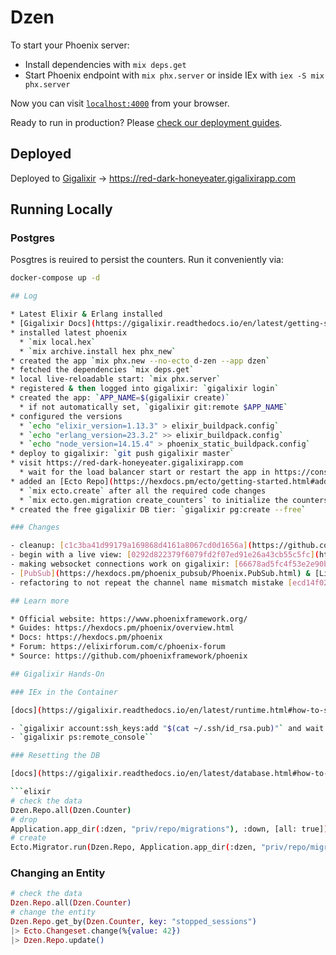 # Dzen

To start your Phoenix server:

* Install dependencies with `mix deps.get`
* Start Phoenix endpoint with `mix phx.server` or inside IEx with `iex -S mix phx.server`

Now you can visit [`localhost:4000`](http://localhost:4000) from your browser.

Ready to run in production? Please [check our deployment guides](https://hexdocs.pm/phoenix/deployment.html).

## Deployed

Deployed to [Gigalixir](https://gigalixir.com) &rarr; https://red-dark-honeyeater.gigalixirapp.com

## Running Locally

### Postgres

Posgtres is reuired to persist the counters. Run it conveniently via:

```bash
docker-compose up -d

## Log

* Latest Elixir & Erlang installed
* [Gigalixir Docs](https://gigalixir.readthedocs.io/en/latest/getting-started-guide.html)
* installed latest phoenix
  * `mix local.hex`
  * `mix archive.install hex phx_new`
* created the app `mix phx.new --no-ecto d-zen --app dzen`
* fetched the dependencies `mix deps.get`
* local live-reloadable start: `mix phx.server`
* registered & then logged into gigalixir: `gigalixir login`
* created the app: `APP_NAME=$(gigalixir create)`
  * if not automatically set, `gigalixir git:remote $APP_NAME`
* configured the versions
  * `echo "elixir_version=1.13.3" > elixir_buildpack.config`
  * `echo "erlang_version=23.3.2" >> elixir_buildpack.config`
  * `echo "node_version=14.15.4" > phoenix_static_buildpack.config`
* deploy to gigalixir: `git push gigalixir master`
* visit https://red-dark-honeyeater.gigalixirapp.com
  * wait for the load balancer start or restart the app in https://console.gigalixir.com
* added an [Ecto Repo](https://hexdocs.pm/ecto/getting-started.html#adding-ecto-to-an-application)
  * `mix ecto.create` after all the required code changes
  * `mix ecto.gen.migration create_counters` to initialize the counters
* created the free gigalixir DB tier: `gigalixir pg:create --free`

### Changes

- cleanup: [c1c3ba41d99179a169868d4161a8067cd0d1656a](https://github.com/d-led/d-zen/commit/c1c3ba41d99179a169868d4161a8067cd0d1656a)
- begin with a live view: [0292d822379f6079fd2f07ed91e26a43cb55c5fc](https://github.com/d-led/d-zen/commit/0292d822379f6079fd2f07ed91e26a43cb55c5fc)
- making websocket connections work on gigalixir: [66678ad5fc4f53e2e90bce790ecb1933f256b40d](https://github.com/d-led/d-zen/commit/66678ad5fc4f53e2e90bce790ecb1933f256b40d)
- [PubSub](https://hexdocs.pm/phoenix_pubsub/Phoenix.PubSub.html) & [LiveView](https://hexdocs.pm/phoenix_live_view/Phoenix.LiveView.html) [b685c71233b9e200e9eb8a2dcb79b73e70c6b53e](https://github.com/d-led/d-zen/commit/b685c71233b9e200e9eb8a2dcb79b73e70c6b53e) + channel name fix [314b8191fb5e993038c3506bbbb89c87f9df1aa0](https://github.com/d-led/d-zen/commit/314b8191fb5e993038c3506bbbb89c87f9df1aa0)
- refactoring to not repeat the channel name mismatch mistake [ecd14f02bf71bb33c330b6abfe680580560e126f](https://github.com/d-led/d-zen/commit/ecd14f02bf71bb33c330b6abfe680580560e126f)

## Learn more

* Official website: https://www.phoenixframework.org/
* Guides: https://hexdocs.pm/phoenix/overview.html
* Docs: https://hexdocs.pm/phoenix
* Forum: https://elixirforum.com/c/phoenix-forum
* Source: https://github.com/phoenixframework/phoenix

## Gigalixir Hands-On

### IEx in the Container

[docs](https://gigalixir.readthedocs.io/en/latest/runtime.html#how-to-ssh-into-a-production-container)

- `gigalixir account:ssh_keys:add "$(cat ~/.ssh/id_rsa.pub)"` and wait a couple of minutes
- `gigalixir ps:remote_console``

### Resetting the DB

[docs](https://gigalixir.readthedocs.io/en/latest/database.html#how-to-reset-the-database)

```elixir
# check the data
Dzen.Repo.all(Dzen.Counter)
# drop
Application.app_dir(:dzen, "priv/repo/migrations"), :down, [all: true])
# create
Ecto.Migrator.run(Dzen.Repo, Application.app_dir(:dzen, "priv/repo/migrations"), :up, [all: true])
```

### Changing an Entity

```elixir
# check the data
Dzen.Repo.all(Dzen.Counter)
# change the entity
Dzen.Repo.get_by(Dzen.Counter, key: "stopped_sessions")
|> Ecto.Changeset.change(%{value: 42})
|> Dzen.Repo.update()
```
